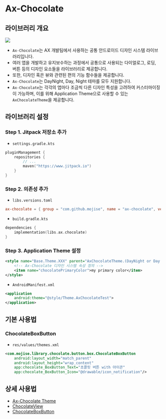 # Ax-Chocolate

## 라이브러리 개요

[![](https://jitpack.io/v/mojise/ax-chocolate.svg)](https://jitpack.io/#mojise/ax-chocolate)

- `Ax-Chocolate`는 AX 개발팀에서 사용하는 공통 안드로이드 디자인 시스템 라이브러리입니다.
- 여러 앱을 개발하고 유지보수하는 과정에서 공통으로 사용되는 다이얼로그, 로딩, 버튼 등의 디자인 요소들을 라이브러리로 제공합니다.
- 또한, 디자인 혹은 뷰와 관련된 편의 기능 함수들을 제공합니다.
- `Ax-Chocolate`는 DayNight, Day, Night 테마를 모두 지원합니다.
- `Ax-Chocolate`는 각각의 앱마다 조금씩 다른 디자인 특성을 고려하여 커스터마이징이 가능하며, 이를 위해 Application Theme으로 사용할 수 있는 `AxChocolateTheme`을 제공합니다.

## 라이브러리 설정

### Step 1. Jitpack 저장소 추가

- `settings.gradle.kts`

```kotlin
pluginManagement {
    repositories {
        // ...
        maven("https://www.jitpack.io")
    }
}
```

### Step 2. 의존성 추가

- `libs.versions.toml`
```toml
ax-chocolate = { group = "com.github.mojise", name = "ax-chocolate", version = "{latest version}" }
```
- `build.gradle.kts`
```kotlin
dependencies {
    implementation(libs.ax.chocolate)
}
```

### Step 3. Application Theme 설정

```xml
<style name="Base.Theme.XXX" parent="AxChocolateTheme.(DayNight or Day or Night)">
    <!-- Ax-Chocolate 디자인 시스템 속성 정의 -->
    <item name="chocolatePrimaryColor">my primary color</item>
</style>
```
- `AndroidManifest.xml`

```xml
<application
    android:theme="@style/Theme.AxChocolateTest">
</application>
```


## 기본 사용법


### ChocolateBoxButton

- `res/values/themes.xml`

```xml
<com.mojise.library.chocolate.button.box.ChocolateBoxButton
    android:layout_width="match_parent"
    android:layout_height="wrap_content"
    app:chocolate_BoxButton_Text="초콜릿 버튼 with 아이콘"
    app:chocolate_BoxButton_Icon="@drawable/icon_notification"/>
```


## 상세 사용법

- [Ax-Chocolate Theme](docs/Guide_AxChocolate_Theme.md)
- [ChocolateView](docs/Guide_ChocolateView.md)
- [ChocolateBoxButton](docs/Guide_ChocolateBoxButton.md)
